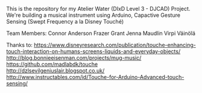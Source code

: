 This is the repository for my Atelier Water (DIxD Level 3 - DJCAD) Project.
We're building a musical instrument using Arduino, Capactive Gesture Sensing (Swept Frequency a la Disney Touché)

Team Members:
Connor Anderson
Frazer Grant
Jenna Maudlin
Virpi Väinölä

Thanks to:
https://www.disneyresearch.com/publication/touche-enhancing-touch-interaction-on-humans-screens-liquids-and-everyday-objects/
http://blog.bonnieeisenman.com/projects/mug-music/
https://github.com/madlabdk/touche
http://dzlsevilgeniuslair.blogspot.co.uk/
http://www.instructables.com/id/Touche-for-Arduino-Advanced-touch-sensing/
